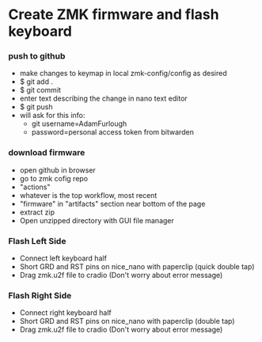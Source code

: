 # Create ZMK firmware and flash keyboard

### push to github
- make changes to keymap in local zmk-config/config as desired
- $ git add .
- $ git commit
- enter text describing the change in nano text editor
- $ git push
- will ask for this info:
    - git username=AdamFurlough
    - password=personal access token from bitwarden

### download firmware
- open github in browser
- go to zmk cofig repo
- "actions"
- whatever is the top workflow, most recent
- "firmware" in "artifacts" section near bottom of the page
- extract zip
- Open unzipped directory with GUI file manager

### Flash Left Side
- Connect left keyboard half
- Short GRD and RST pins on nice_nano with paperclip (quick double tap)
- Drag zmk.u2f file to cradio (Don't worry about error message)

### Flash Right Side
- Connect right keyboard half
- Short GRD and RST pins on nice_nano with paperclip (double tap)
- Drag zmk.u2f file to cradio (Don't worry about error message)